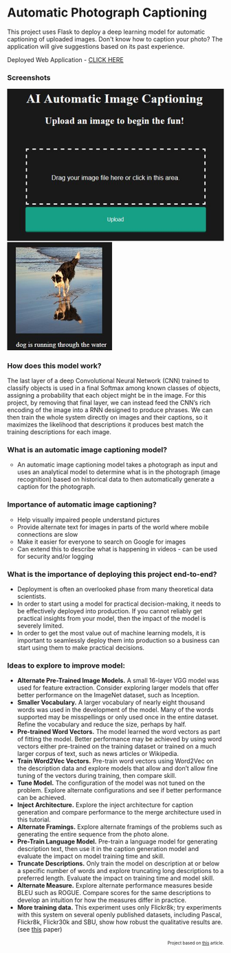 # Automatic Photograph Captioning

This project uses Flask to deploy a deep learning model for automatic captioning of uploaded images. Don't know how to caption your photo? The application will give suggestions based on its past experience.

Deployed Web Application - [CLICK HERE](http://auto-caption.herokuapp.com/)

### Screenshots

![alt text](screenshots/upload_image.JPG)
![alt text](screenshots/dog_example.JPG)

### How does this model work?
The last layer of a deep Convolutional Neural Network (CNN) trained to classify objects is used in a final Softmax among known classes of objects, assigning a probability that each object might be in the image. For this project, by removing that final layer, we can instead feed the CNN’s rich encoding of the image into a RNN designed to produce phrases. We can then train the whole system directly on images and their captions, so it maximizes the likelihood that descriptions it produces best match the training descriptions for each image.

   <h3 class="tab"> What is an automatic image captioning model? </h3>
   <ul style="list-style-type:circle">
      <li> An automatic image captioning model takes a photograph as input and uses an analytical model to determine what is in the photograph (image recognition) based on historical data to then automatically generate a caption for the photograph.
      </li>
   </ul>
   <h3 class="tab"> Importance of automatic image captioning?</h3>
      <ul style="list-style-type:circle"> 
         <li>Help visually impaired people understand pictures</li>
         <li>Provide alternate text for images in parts of the world where mobile connections are slow</li>
         <li>Make it easier for everyone to search on Google for images</li>
         <li>Can extend this to describe what is happening in videos - can be used for security and/or logging</li>
      </ul>
   

### What is the importance of deploying this project end-to-end?
  - Deployment is often an overlooked phase from many theoretical data scientists.
  - In order to start using a model for practical decision-making, it needs to be effectively deployed into production. If you cannot reliably get practical insights from your model, then the impact of the model is severely limited.
  - In order to get the most value out of machine learning models, it is important to seamlessly deploy them into production so a business can start using them to make practical decisions.
  
  
### Ideas to explore to improve model:
 - <b>Alternate Pre-Trained Image Models.</b> A small 16-layer VGG model was used for
    feature extraction. Consider exploring larger models that offer better performance on the
    ImageNet dataset, such as Inception.
 - <b>Smaller Vocabulary.</b> A larger vocabulary of nearly eight thousand words was used in
    the development of the model. Many of the words supported may be misspellings or only
    used once in the entire dataset. Refine the vocabulary and reduce the size, perhaps by
    half.
 - <b>Pre-trained Word Vectors.</b> The model learned the word vectors as part of fitting the
    model. Better performance may be achieved by using word vectors either pre-trained on
    the training dataset or trained on a much larger corpus of text, such as news articles or
    Wikipedia.
 - <b>Train Word2Vec Vectors.</b> Pre-train word vectors using Word2Vec on the description
    data and explore models that allow and don’t allow fine tuning of the vectors during
    training, then compare skill.
 - <b>Tune Model.</b> The configuration of the model was not tuned on the problem. Explore
    alternate configurations and see if better performance can be achieved.
 - <b>Inject Architecture.</b> Explore the inject architecture for caption generation and compare
    performance to the merge architecture used in this tutorial.
 - <b>Alternate Framings.</b> Explore alternate framings of the problems such as generating the
    entire sequence from the photo alone.
 - <b>Pre-Train Language Model.</b> Pre-train a language model for generating description
    text, then use it in the caption generation model and evaluate the impact on model
    training time and skill.</b>
 - <b>Truncate Descriptions.</b> Only train the model on description at or below a specific
    number of words and explore truncating long descriptions to a preferred length. Evaluate
    the impact on training time and model skill.
 - <b>Alternate Measure.</b> Explore alternate performance measures beside BLEU such as
    ROGUE. Compare scores for the same descriptions to develop an intuition for how the
    measures differ in practice.
 - <b>More training data.</b> This experiment uses only Flickr8k; try experiments with this system on several openly published datasets, including Pascal, Flickr8k, Flickr30k and SBU, show how robust the qualitative results are. (see [this](https://arxiv.org/abs/1411.4555) paper)
    
    

<p align="right">
  <sub><sup>Project based on <a href="https://machinelearningmastery.com/develop-a-deep-learning-caption-generation-model-in-python/">this</a> article.
</sup></sub>
</p>


